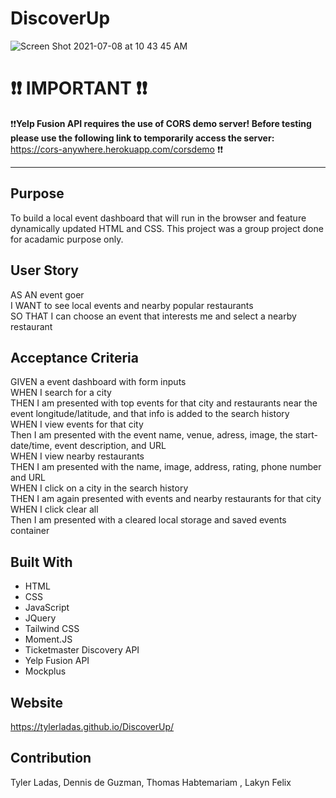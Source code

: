 # DiscoverUp

![Screen Shot 2021-07-08 at 10 43 45 AM](https://user-images.githubusercontent.com/78171259/124942285-7a702800-dfd9-11eb-87aa-b9893625e455.png)

# ❗❗ IMPORTANT ❗❗
 ❗❗**Yelp Fusion API requires the use of CORS demo server! Before testing please use the following link to temporarily access the server:**<br></strong>
 https://cors-anywhere.herokuapp.com/corsdemo ❗❗
*****

## Purpose
To build a local event dashboard that will run in the browser and feature dynamically updated HTML and CSS. This project was a group project done for acadamic purpose only.

## User Story
AS AN event goer<br>
I WANT to see local events and nearby popular restaurants<br>
SO THAT I can choose an event that interests me and select a nearby restaurant<br>

## Acceptance Criteria
GIVEN a event dashboard with form inputs<br>
WHEN I search for a city<br>
THEN I am presented with top events for that city and restaurants near the event longitude/latitude, and that info is added to the search history<br>
WHEN I view events for that city<br>
Then I am presented with the event name, venue, adress, image, the start-date/time, event description, and URL<br>
WHEN I view nearby restaurants<br>
THEN I am presented with the name, image, address, rating, phone number and URL <br>
WHEN I click on a city in the search history<br>
THEN I am again presented with events and nearby restaurants for that city<br>
WHEN I click clear all<br>
Then I am presented with a cleared local storage and saved events container

## Built With
* HTML
* CSS
* JavaScript
* JQuery
* Tailwind CSS
* Moment.JS
* Ticketmaster Discovery API
* Yelp Fusion API
* Mockplus

## Website
https://tylerladas.github.io/DiscoverUp/

## Contribution
Tyler Ladas, Dennis de Guzman, Thomas Habtemariam , Lakyn Felix

